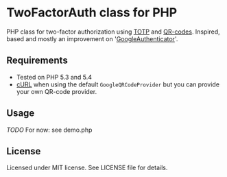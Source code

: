 # TwoFactorAuth class for PHP

PHP class for two-factor authorization using [TOTP](http://en.wikipedia.org/wiki/Time-based_One-time_Password_Algorithm) and [QR-codes](http://en.wikipedia.org/wiki/QR_code). Inspired, based and mostly an improvement on '[GoogleAuthenticator](https://github.com/PHPGangsta/GoogleAuthenticator)'.

## Requirements

* Tested on PHP 5.3 and 5.4
* [cURL](http://php.net/manual/en/book.curl.php) when using the default `GoogleQRCodeProvider` but you can provide your own QR-code provider.


## Usage

*TODO* For now: see demo.php

## License

Licensed under MIT license. See LICENSE file for details.